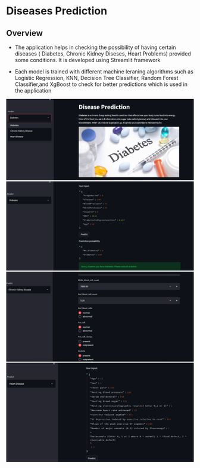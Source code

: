# Diseases Prediction

## Overview

* The application helps in checking the possibility of having certain diseases ( Diabetes, Chronic Kidney Diseses, Heart Problems) provided some conditions. It is developed using Streamlit framework

* Each model is trained with different machine leraning algorithms such as Logistic Regression, KNN, Decision Tree Classifier, Random Forest Classifier,and XgBoost to check for better predictions which is used in the application

![](images/img1.png)
![](images/img2.png)
![](images/img3.png)
![](images/img4.png)
